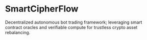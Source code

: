 # SmartCipherFlow
Decentralized autonomous bot trading framework; leveraging smart contract oracles and verifiable compute for trustless crypto asset rebalancing.
